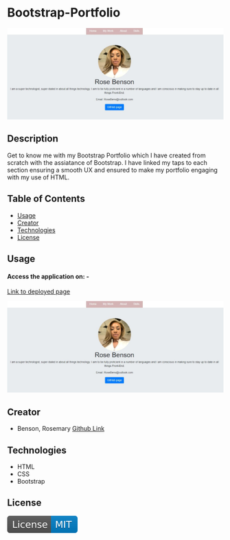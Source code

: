 # Bootstrap-Portfolio

![Bootstrap Portfolio](./images/newPortfoliopic.JPG)

## Description

Get to know me with my Bootstrap Portfolio which I have created from scratch with the assiatance of Bootstrap.
I have linked my taps to each section ensuring a smooth UX and ensured to make my portfolio engaging with my use of HTML.


## Table of Contents 

- [Usage](#usage)
- [Creator](#creator)
- [Technologies](#technologies)
- [License](#license)

## Usage

#### Access the application on: - 

[Link to deployed page](https://rosebenson.github.io/Bootstrap-Portfolio/)

![Bootstrap Portfolio landing page](./images/newPortfoliopic.JPG)



## Creator

- Benson, Rosemary [Github Link](https://github.com/RoseBenson)


## Technologies 

- HTML
- CSS
- Bootstrap




## License

![MIT License](./images/License-MIT-blue.svg)



